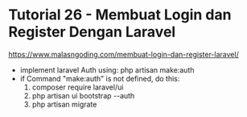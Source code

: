# Tutorial 26 - Membuat Login dan Register Dengan Laravel
https://www.malasngoding.com/membuat-login-dan-register-laravel/

- implement laravel Auth using:
  php artisan make:auth
- if Command "make:auth" is not defined, do this:
  1. composer require laravel/ui
  2. php artisan ui bootstrap --auth
  3. php artisan migrate
